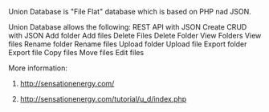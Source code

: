 Union Database is "File Flat" database which is based on PHP nad JSON.

Union Database allows the following:
REST API with JSON
Create CRUD with JSON
Add folder
Add files
Delete Files
Delete Folder
View Folders
View files
Rename folder
Rename files
Upload folder
Upload file
Export folder
Export file
Copy files
Move files
Edit files

More information:
1. http://sensationenergy.com/

2. http://sensationenergy.com/tutorial/u_d/index.php

